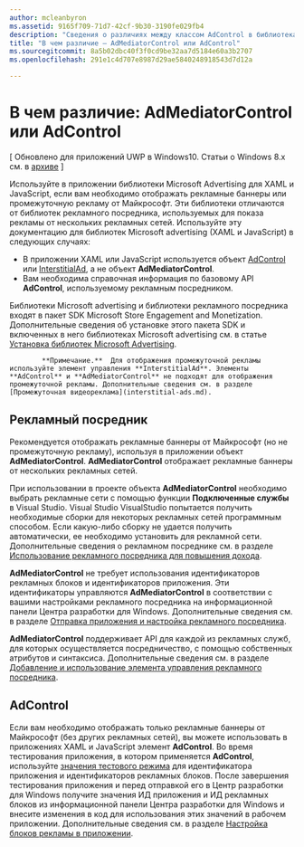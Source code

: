 ```yaml
---
author: mcleanbyron
ms.assetid: 9165f709-71d7-42cf-9b30-3190fe029fb4
description: "Сведения о различиях между классом AdControl в библиотеках Microsoft advertising и классом AdMediatorControl в библиотеках рекламного посредника."
title: "В чем различие — AdMediatorControl или AdControl"
ms.sourcegitcommit: 8a5b02dbc40f3f0cd9be32aa7d5184e60a3b2707
ms.openlocfilehash: 291e1c4d707e8987d29ae5840248918543d7d12a

---
```


# В чем различие: AdMediatorControl или AdControl


\[ Обновлено для приложений UWP в Windows10. Статьи о Windows 8.x см. в [архиве](http://go.microsoft.com/fwlink/p/?linkid=619132) \]

Используйте в приложении библиотеки Microsoft Advertising для XAML и JavaScript, если вам необходимо отображать рекламные баннеры или промежуточную рекламу от Майкрософт. Эти библиотеки отличаются от библиотек рекламного посредника, используемых для показа рекламы от нескольких рекламных сетей. Используйте эту документацию для библиотек Microsoft advertising (XAML и JavaScript) в следующих случаях:

* В приложении XAML или JavaScript используется объект [AdControl](https://msdn.microsoft.com/library/windows/apps/microsoft.advertising.winrt.ui.adcontrol.aspx) или [InterstitialAd](https://msdn.microsoft.com/library/windows/apps/microsoft.advertising.winrt.ui.interstitialad.aspx), а не объект **AdMediatorControl**.
* Вам необходима справочная информация по базовому API **AdControl**, используемому рекламным посредником.

Библиотеки Microsoft advertising и библиотеки рекламного посредника входят в пакет SDK Microsoft Store Engagement and Monetization. Дополнительные сведения об установке этого пакета SDK и включенных в него библиотеках Microsoft advertising см. в статье [Установка библиотек Microsoft Advertising](install-the-microsoft-advertising-libraries.md).

>
            **Примечание.**  Для отображения промежуточной рекламы используйте элемент управления **InterstitialAd**. Элементы **AdControl** и **AdMediatorControl** не подходят для отображения промежуточной рекламы. Дополнительные сведения см. в разделе [Промежуточная видеореклама](interstitial-ads.md).

 

## Рекламный посредник


Рекомендуется отображать рекламные баннеры от Майкрософт (но не промежуточную рекламу), используя в приложении объект **AdMediatorControl**. **AdMediatorControl** отображает рекламные баннеры от нескольких рекламных сетей.

При использовании в проекте объекта **AdMediatorControl** необходимо выбрать рекламные сети с помощью функции **Подключенные службы** в Visual Studio. Visual Studio VisualStudio попытается получить необходимые сборки для некоторых рекламных сетей программным способом. Если какую-либо сборку не удается получить автоматически, ее необходимо установить для рекламной сети. Дополнительные сведения о рекламном посреднике см. в разделе [Использование рекламного посредника для повышения дохода](use-ad-mediation-to-maximize-revenue.md).

**AdMediatorControl** не требует использования идентификаторов рекламных блоков и идентификаторов приложения. Эти идентификаторы управляются **AdMediatorControl** в соответствии с вашими настройками рекламного посредника на информационной панели Центра разработки для Windows. Дополнительные сведения см. в разделе [Отправка приложения и настройка рекламного посредника](submit-your-app-and-configure-ad-mediation.md).

**AdMediatorControl** поддерживает API для каждой из рекламных служб, для которых осуществляется посредничество, с помощью собственных атрибутов и синтаксиса. Дополнительные сведения см. в разделе [Добавление и использование элемента управления рекламного посредника](add-and-use-the-ad-mediator-control.md).

## AdControl


Если вам необходимо отображать только рекламные баннеры от Майкрософт (без других рекламных сетей), вы можете использовать в приложениях XAML и JavaScript элемент **AdControl**. Во время тестирования приложения, в котором применяется **AdControl**, используйте [значения тестового режима](test-mode-values.md) для идентификатора приложения и идентификаторов рекламных блоков. После завершения тестирования приложения и перед отправкой его в Центр разработки для Windows получите значения ИД приложения и ИД рекламных блоков из информационной панели Центра разработки для Windows и внесите изменения в код для использования этих значений в рабочем приложении. Дополнительные сведения см. в разделе [Настройка блоков рекламы в приложении](set-up-ad-units-in-your-app.md).

 

 



<!--HONumber=Jun16_HO4-->


